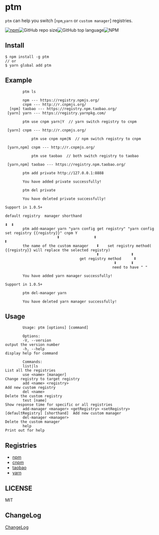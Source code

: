 # ptm

`ptm` can help you switch [`npm`,`yarn` or `custom manager`] registries.

[![npm](https://img.shields.io/npm/v/ptm.svg)](https://www.npmjs.com/package/ptm)![GitHub repo size](https://img.shields.io/github/repo-size/Hb-zzZ/ptm)![GitHub top language](https://img.shields.io/github/languages/top/Hb-zzZ/ptm)![NPM](https://img.shields.io/npm/l/ptm)

## Install

```
$ npm install -g ptm
// or
$ yarn global add ptm
```

## Example

```
        ptm ls

        npm --- https://registry.npmjs.org/
        cnpm --- http://r.cnpmjs.org/
  [npm] taobao --- https://registry.npm.taobao.org/
 [yarn] yarn --- https://registry.yarnpkg.com/

```

```
        ptm use cnpm yarn|Y  // yarn switch registry to cnpm

 [yarn] cnpm --- http://r.cnpmjs.org/

```

```
            ptm use cnpm npm|N  // npm switch registry to cnpm

 [yarn,npm] cnpm --- http://r.cnpmjs.org/

```

```
            ptm use taobao  // both switch registry to taobao

 [yarn,npm] taobao --- https://registry.npm.taobao.org/

```

```
        ptm add private http://127.0.0.1:8888

        You have added private successfully!

```

```
        ptm del private

        You have deleted private successfully!

```

```
Support in 1.0.5+
                                                                                  default registry  manager shorthand
                                                                                                ⏫  ⏫
        ptm add-manager yarn "yarn config get registry" "yarn config set registry {{registry}}" cnpm Y
                        ⏬                ⏬                            ⏬
        the name of the custom manager    ⏬    set registry method( {{registry}} will replace the selected registry)
                                          ⏬               ⏬
                                  get registry method      ⏬
                                                  ⏬       ⏬
                                                 need to have " "

        You have added yarn manager successfully!

```

```
Support in 1.0.5+

        ptm del-manager yarn

        You have deleted yarn manager successfully!

```

## Usage

```
        Usage: ptm [options] [command]

        Options:
        -V, --version                                                                    output the version number
        -h, --help                                                                       display help for command

        Commands:
        list|ls                                                                          List all the registries
        use <name> [manager]                                                             Change registry to target registry
        add <name> <registry>                                                            Add new custom registry
        del <name>                                                                       Delete the custom registry
        test [name]                                                                      Show response time for specific or all registries
        add-manager <manager> <getRegistry> <setRegistry> [defaultRegistry] [shorthand]  Add new custom manager
        del-manager <manager>                                                            Delete the custom manager
        help                                                                             Print out for help
```

## Registries

- [npm](https://www.npmjs.org)
- [cnpm](http://cnpmjs.org)
- [taobao](http://npm.taobao.org)
- [yarn](https://yarnpkg.com)

## LICENSE

MIT

## ChangeLog

[ChangeLog](./CHANGELOG.md)
